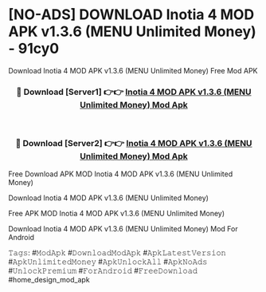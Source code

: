 # [NO-ADS] DOWNLOAD Inotia 4 MOD APK v1.3.6 (MENU Unlimited Money) - 91cy0
Download Inotia 4 MOD APK v1.3.6 (MENU Unlimited Money) Free Mod APK

<div align="center">
<h3>🔴 Download [Server1] 👉👉 <a href="https://apk-comot.site?title=Inotia_4_MOD_APK_v1.3.6_(MENU_Unlimited_Money)">Inotia 4 MOD APK v1.3.6 (MENU Unlimited Money) Mod Apk</a></h3><br>

<h3>🔴 Download [Server2] 👉👉 <a href="https://apk-comot.site?title=Inotia_4_MOD_APK_v1.3.6_(MENU_Unlimited_Money)">Inotia 4 MOD APK v1.3.6 (MENU Unlimited Money) Mod Apk</a></h3>
</div>


Free Download APK MOD Inotia 4 MOD APK v1.3.6 (MENU Unlimited Money)

Download Inotia 4 MOD APK v1.3.6 (MENU Unlimited Money) 

Free APK MOD Inotia 4 MOD APK v1.3.6 (MENU Unlimited Money) 

Download Inotia 4 MOD APK v1.3.6 (MENU Unlimited Money) Mod For Android

𝚃𝚊𝚐𝚜: #𝙼𝚘𝚍𝙰𝚙𝚔 #𝙳𝚘𝚠𝚗𝚕𝚘𝚊𝚍𝙼𝚘𝚍𝙰𝚙𝚔 #𝙰𝚙𝚔𝙻𝚊𝚝𝚎𝚜𝚝𝚅𝚎𝚛𝚜𝚒𝚘𝚗 #𝙰𝚙𝚔𝚄𝚗𝚕𝚒𝚖𝚒𝚝𝚎𝚍𝙼𝚘𝚗𝚎𝚢 #𝙰𝚙𝚔𝚄𝚗𝚕𝚘𝚌𝚔𝙰𝚕𝚕 #𝙰𝚙𝚔𝙽𝚘𝙰𝚍𝚜 #𝚄𝚗𝚕𝚘𝚌𝚔𝙿𝚛𝚎𝚖𝚒𝚞𝚖 #𝙵𝚘𝚛𝙰𝚗𝚍𝚛𝚘𝚒𝚍 #𝙵𝚛𝚎𝚎𝙳𝚘𝚠𝚗𝚕𝚘𝚊𝚍 #home_design_mod_apk